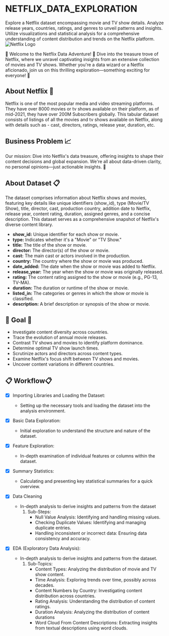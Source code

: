 # NETFLIX_DATA_EXPLORATION
Explore a Netflix dataset encompassing movie and TV show details. Analyze release years, countries, ratings, and genres to unveil patterns and insights. Utilize visualizations and statistical analysis for a comprehensive understanding of content distribution and trends on the Netflix platform.
![Netflix Logo](https://upload.wikimedia.org/wikipedia/commons/7/7a/Logonetflix.png)

🍿 Welcome to the Netflix Data Adventure! 🌟 Dive into the treasure trove of Netflix, where we unravel captivating insights from an extensive collection of movies and TV shows. Whether you're a data wizard or a Netflix aficionado, join us on this thrilling exploration—something exciting for everyone! 🚀

## About Netflix 🍿
Netflix is one of the most popular media and video streaming platforms. They have over 8000 movies or tv shows available on their platform, as of mid-2021, they have over 200M Subscribers globally. This tabular dataset consists of listings of all the movies and tv shows available on Netflix, along with details such as - cast, directors, ratings, release year, duration, etc.


## Business Problem 📈
Our mission: Dive into Netflix's data treasure, offering insights to shape their content decisions and global expansion. We're all about data-driven clarity, no personal opinions—just actionable insights. 🚀

## About Dataset 📋
The dataset comprises information about Netflix shows and movies, featuring key details like unique identifiers (show_id), type (Movie/TV Show), title, director, cast, production country, addition date to Netflix, release year, content rating, duration, assigned genres, and a concise description. This dataset serves as a comprehensive snapshot of Netflix's diverse content library.

- **show_id:** Unique identifier for each show or movie.
- **type:** Indicates whether it's a "Movie" or "TV Show."
- **title:** The title of the show or movie.
- **director:** The director(s) of the show or movie.
- **cast:** The main cast or actors involved in the production.
- **country:** The country where the show or movie was produced.
- **date_added:** The date when the show or movie was added to Netflix.
- **release_year:** The year when the show or movie was originally released.
- **rating:** The content rating assigned to the show or movie (e.g., PG-13, TV-MA).
- **duration:** The duration or runtime of the show or movie.
- **listed_in:** The categories or genres in which the show or movie is classified.
- **description:** A brief description or synopsis of the show or movie.



## 🚀 Goal 🚀


- Investigate content diversity across countries.
- Trace the evolution of annual movie releases.
- Contrast TV shows and movies to identify platform dominance.
- Determine optimal TV show launch times.
- Scrutinize actors and directors across content types.
- Examine Netflix's focus shift between TV shows and movies.
- Uncover content variations in different countries.


## 📋 Workflow📋
- [x] Importing Libraries and Loading the Dataset:
    -  Setting up the necessary tools and loading the dataset into the analysis environment.
- [x] Basic Data Exploration:
    - Initial exploration to understand the structure and nature of the dataset.
- [x] Feature Exploration:
    - In-depth examination of individual features or columns within the dataset.
- [x] Summary Statistics:
    - Calculating and presenting key statistical summaries for a quick overview.
- [x] Data Cleaning 
    - In-depth analysis to derive insights and patterns from the dataset
      1. Sub-Steps:
         - Null Value Analysis: Identifying and handling missing values.
         - Checking Duplicate Values: Identifying and managing duplicate entries.
         - Handling inconsistent or incorrect data: Ensuring data consistency and accuracy.

- [x] EDA (Exploratory Data Analysis):
    - In-depth analysis to derive insights and patterns from the dataset.
      1. Sub-Topics:
         - Content Types: Analyzing the distribution of movie and TV show content.
         - Time Analysis: Exploring trends over time, possibly across decades.
         - Content Numbers by Country: Investigating content distribution across countries.
         - Rating Analysis: Understanding the distribution of content ratings.
         - Duration Analysis: Analyzing the distribution of content durations
         - Word Cloud From Content Descriptions: Extracting insights from textual descriptions using word clouds.



      
